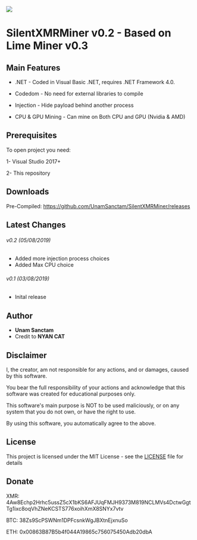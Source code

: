
<img src="https://i.imgur.com/Q581tsw.png">

# SilentXMRMiner v0.2 - Based on Lime Miner v0.3


## Main Features

* .NET - Coded in Visual Basic .NET, requires .NET Framework 4.0.
 
* Codedom - No need for external libraries to compile

* Injection - Hide payload behind another process

* CPU & GPU Mining - Can mine on Both CPU and GPU (Nvidia & AMD)
  
 
## Prerequisites

To open project you need:

1- Visual Studio 2017+

2- This repository

## Downloads

Pre-Compiled: https://github.com/UnamSanctam/SilentXMRMiner/releases

## Latest Changes

###### v0.2 (05/08/2019)
* Added more injection process choices
* Added Max CPU choice
###### v0.1 (03/08/2019)
* Inital release

## Author

* **Unam Sanctam**
* Credit to **NYAN CAT**

## Disclaimer

I, the creator, am not responsible for any actions, and or damages, caused by this software.

You bear the full responsibility of your actions and acknowledge that this software was created for educational purposes only.

This software's main purpose is NOT to be used maliciously, or on any system that you do not own, or have the right to use.

By using this software, you automatically agree to the above.


## License

This project is licensed under the MIT License - see the [LICENSE](/LICENSE) file for details

## Donate

XMR: 4Aw8Echp2Hrhc5ussZ5cX1bKS6AFJUqFMJH9373M819NCLMVs4DctwGgtTg1ixc8oqVhZNeKCSTS776xoihXmX8SNYx7vtv

BTC: 38Zs9ScPSWNm1DPFcsnkWgJBXtnEjxnuSo

ETH: 0x00863B87B5b4f044A19865c756075450Adb20dbA

